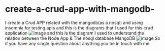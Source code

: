# create-a-crud-app-with-mangodb-
I create a Crud APP related with the mangodb(as a nosql) and using insomnia for testing apis and this is the diagrams that I used for this crud application 
![image](https://github.com/NourelhoudaAbdellaoui/create-a-crud-app-with-mangodb-/assets/87576820/ecefbedc-a6c8-4aa5-b0f4-801669a6adec)
and this is the diagram I used to understand the relation between the Node App & The nosql database MangoDB ![image](https://github.com/NourelhoudaAbdellaoui/create-a-crud-app-with-mangodb-/assets/87576820/374d0d0a-c4a9-489b-8478-20127f30371c)
So if you have any single question about anything you be in touch with me 



